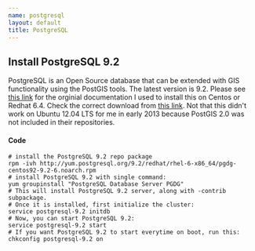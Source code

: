 ```yaml
--- 
name: postgresql
layout: default
title: PostgreSQL
---
```

## Install PostgreSQL 9.2 
PostgreSQL is an Open Source database that can be extended with GIS functionality using the PostGIS tools.  The latest version is 9.2.  Please see [this link](http://people.planetpostgresql.org/devrim/index.php?/archives/70-How-to-install-PostgreSQL-9.2-on-RHELCentOSScientific-Linux-5-and-6.html)  for the orginial documentation I used to install this on Centos or Redhat 6.4.  Check the correct download from [this link](http://yum.postgresql.org/repopackages.php#pg92). Not that this didn't work on Ubuntu 12.04 LTS for me in early 2013 because PostGIS 2.0 was not included in their repositories.
#### Code
    # install the PostgreSQL 9.2 repo package
    rpm -ivh http://yum.postgresql.org/9.2/redhat/rhel-6-x86_64/pgdg-centos92-9.2-6.noarch.rpm
    # install PostgreSQL 9.2 with single command:
    yum groupinstall "PostgreSQL Database Server PGDG"
    # This will install PostgreSQL 9.2 server, along with -contrib subpackage.
    # Once it is installed, first initialize the cluster:
    service postgresql-9.2 initdb
    # Now, you can start PostgreSQL 9.2:
    service postgresql-9.2 start
    # If you want PostgreSQL 9.2 to start everytime on boot, run this:
    chkconfig postgresql-9.2 on
